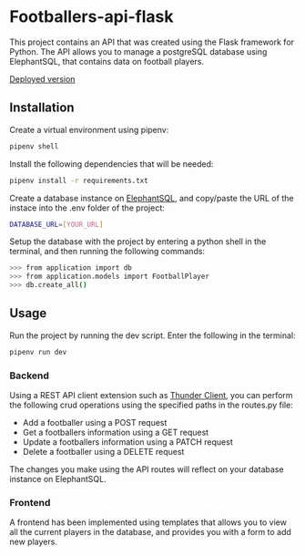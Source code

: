# Footballers-api-flask

This project contains an API that was created using the Flask framework for Python.
The API allows you to manage a postgreSQL database using ElephantSQL, that contains data on football players.

[Deployed version](https://footballers-flask-api.onrender.com/footballers)

## Installation

Create a virtual environment using pipenv:

```bash
pipenv shell
```
Install the following dependencies that will be needed:

```bash
pipenv install -r requirements.txt
```

Create a database instance on [ElephantSQL](https://www.elephantsql.com/), and copy/paste the URL of the instace into the .env folder of the project:

```bash
DATABASE_URL=[YOUR_URL]
```
Setup the database with the project by entering a python shell in the terminal, and then running the following commands:

```bash
>>> from application import db
>>> from application.models import FootballPlayer
>>> db.create_all()
```

## Usage

Run the project by running the dev script. Enter the following in the terminal:

```bash
pipenv run dev
```
### Backend
Using a REST API client extension such as [Thunder Client](https://www.thunderclient.com/), you can perform the following crud operations using the specified paths in the routes.py file:

- Add a footballer using a POST request
- Get a footballers information using a GET request
- Update a footballers information using a PATCH request
- Delete a footballer using a DELETE request

The changes you make using the API routes will reflect on your database instance on ElephantSQL.

### Frontend
A frontend has been implemented using templates that allows you to view all the current players in the database, and provides you with a form to add new players.
